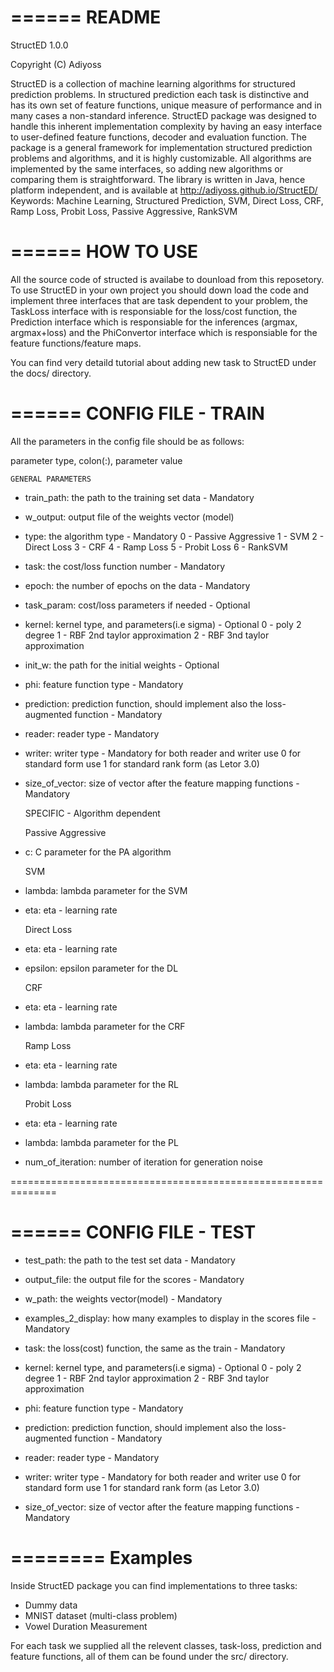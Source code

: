 ======
README
======

StructED 1.0.0

Copyright (C) Adiyoss

StructED is a collection of machine learning algorithms for structured prediction problems. In structured prediction each task is distinctive and has its own set of feature functions, unique measure of performance and in many cases a non-standard inference. StructED package was designed to handle this inherent implementation complexity by having an easy interface to user-defined feature functions, decoder and evaluation function. The package is a general framework for implementation structured prediction problems and algorithms, and it is highly customizable. All algorithms are implemented by the same interfaces, so adding new algorithms or comparing them is straightforward. The library is written in Java, hence platform independent, and is available at http://adiyoss.github.io/StructED/ 
Keywords: Machine Learning, Structured Prediction, SVM, Direct Loss, CRF, Ramp Loss, Probit Loss, Passive Aggressive, RankSVM

======
HOW TO USE
======
All the source code of structed is availabe to dounload from this reposetory. To use StructED in your own project you should down load the code and implement three interfaces that are task dependent to your problem, the TaskLoss interface with is responsiable for the loss/cost function, the Prediction interface which is responsiable for the inferences (argmax, argmax+loss) and the PhiConvertor interface which is responsiable for the feature functions/feature maps.

You can find very detaild tutorial about adding new task to StructED under the docs/ directory.

======
CONFIG FILE - TRAIN
======
All the parameters in the config file should be as follows: 

parameter type, colon(:), parameter value

	GENERAL PARAMETERS
	
 - train_path:							 the path to the training set data - Mandatory 
 - w_output:							 output file of the weights vector (model)	

 - type:							 the algorithm type - Mandatory
 								 0 - Passive Aggressive
								 1 - SVM
								 2 - Direct Loss
								 3 - CRF
								 4 - Ramp Loss
								 5 - Probit Loss
								 6 - RankSVM 
								
 - task:							 the cost/loss function number - Mandatory
 
 - epoch:							 the number of epochs on the data - Mandatory
 
 - task_param:							 cost/loss parameters if needed - Optional
 
 - kernel:							 kernel type, and parameters(i.e sigma) - Optional
 								 0 - poly 2 degree
								 1 - RBF 2nd taylor approximation
								 2 - RBF 3nd taylor approximation	
								
 - init_w:							 the path for the initial weights - Optional
 
 - phi:								 feature function type - Mandatory
 
 - prediction:							 prediction function, should implement also the loss-augmented function - Mandatory
 
 - reader:							 reader type - Mandatory
 - writer:							 writer type - Mandatory
 								 for both reader and writer
								 use 0 for standard form
								 use 1 for standard rank form (as Letor 3.0)
 
 - size_of_vector:						 size of vector after the feature mapping functions - Mandatory
 	
	SPECIFIC - Algorithm dependent

	Passive Aggressive
 - c: 				 C parameter for the PA algorithm				


	SVM
 - lambda:				 lambda parameter for the SVM						
 - eta:				 	eta - learning rate
			    
						  
	Direct Loss									   
 - eta:				 eta - learning rate
 - epsilon:			 epsilon parameter for the DL	   
						  

	CRF	
 - eta:				 	eta - learning rate
 - lambda:				 lambda parameter for the CRF				  			
			
						 						  						  
	Ramp Loss	
 - eta:				 eta - learning rate
 - lambda:				 lambda parameter for the RL				  			
						  
						  
	Probit Loss	
 - eta:				 eta - learning rate
 - lambda:				 lambda parameter for the PL	
 - num_of_iteration:		 number of iteration for generation noise			  


==============================================================

======
CONFIG FILE - TEST
======

 - test_path:							 the path to the test set data - Mandatory 

 - output_file:							 the output file for the scores - Mandatory 

 - w_path:								 the weights vector(model) - Mandatory 

 - examples_2_display:						 how many examples to display in the scores file - Mandatory

 - task:								 the loss(cost) function, the same as the train - Mandatory

 - kernel:								 kernel type, and parameters(i.e sigma) - Optional
 								 0 - poly 2 degree
								 1 - RBF 2nd taylor approximation
								 2 - RBF 3nd taylor approximation
	
 - phi:								 feature function type - Mandatory

 - prediction:							 prediction function, should implement also the loss-augmented function - Mandatory

 - reader:								 reader type - Mandatory
 - writer:								 writer type - Mandatory
 								 for both reader and writer
								 use 0 for standard form
								 use 1 for standard rank form (as Letor 3.0)

 - size_of_vector:							 size of vector after the feature mapping functions - Mandatory

========
Examples
========
Inside StructED package you can find implementations to three tasks:
 - Dummy data
 - MNIST dataset (multi-class problem)
 - Vowel Duration Measurement

For each task we supplied all the relevent classes, task-loss, prediction and feature functions, all of them can be found under the src/ directory.
